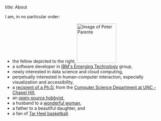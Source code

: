 title: About

I am, in no particular order:

* the fellow depicted to the right, <img alt="Image of Peter Parente" class="rounded inlineRight" width="128" height="128" src="https://s.gravatar.com/avatar/c7d6948add10f2d0ea4928e4995d6b32?s=128" />
* a software developer in [IBM's Emerging Technology](http://www-01.ibm.com/software/ebusiness/jstart/) group,
* newly interested in data science and cloud computing,
* perpetually interested in human-computer interaction, especially visualization and accessibility,
* a [recipient of a Ph.D.](../clique/) from the [Computer Science Department at UNC - Chapel Hill](http://cs.unc.edu/),
* an [open-source hobbyist](http://github.com/parente),
* a husband to a [wonderful woman](http://www.facebook.com/jackie.parente),
* a father to a beautiful daughter, and
* a fan of [Tar Heel basketball](http://www.tarheelblue.com/sports/m-baskbl/unc-m-baskbl-body.html).